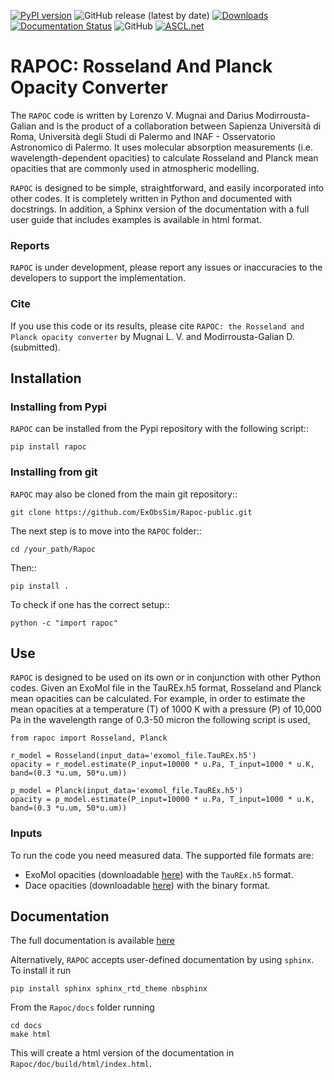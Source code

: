 [![PyPI version](https://badge.fury.io/py/rapoc.svg)](https://badge.fury.io/py/rapoc)
![GitHub release (latest by date)](https://img.shields.io/github/v/release/ExObsSim/Rapoc-public?color=gree&label=GitHub%20release)
[![Downloads](https://pepy.tech/badge/rapoc)](https://pepy.tech/project/rapoc)
[![Documentation Status](https://readthedocs.org/projects/rapoc-public/badge/?version=latest)](https://rapoc-public.readthedocs.io/en/latest/?badge=latest)
![GitHub](https://img.shields.io/github/license/ExObsSim/Rapoc-public)
[![ASCL.net](https://img.shields.io/badge/ascl-2209.016-blue.svg?colorB=262255)](https://ascl.net/2209.016)

# RAPOC: Rosseland And Planck Opacity Converter

The `RAPOC` code is written by Lorenzo V. Mugnai and Darius Modirrousta-Galian and is the product 
of a collaboration between Sapienza Università di Roma, Università degli Studi di Palermo and 
INAF - Osservatorio Astronomico di Palermo. It uses molecular absorption measurements 
(i.e. wavelength-dependent opacities) to calculate Rosseland and 
Planck mean opacities that are commonly used in atmospheric modelling.

`RAPOC` is designed to be simple, straightforward, and easily incorporated 
into other codes. It is completely written in Python and documented with docstrings. 
In addition, a Sphinx version of the documentation with a full user guide 
that includes examples is available in html format.

### Reports
`RAPOC` is under development, please report any issues or inaccuracies 
to the developers to support the implementation.

### Cite
If you use this code or its results, please cite `RAPOC: the Rosseland and Planck opacity converter` by Mugnai L. V. and Modirrousta-Galian D. (submitted).

## Installation
### Installing from Pypi
`RAPOC` can be installed from the Pypi repository with the following script::

    pip install rapoc

### Installing from git
`RAPOC` may also be cloned from the main git repository::

    git clone https://github.com/ExObsSim/Rapoc-public.git

The next step is to move into the `RAPOC` folder::

    cd /your_path/Rapoc

Then::

    pip install .

To check if one has the correct setup::

    python -c "import rapoc"


## Use
`RAPOC` is designed to be used on its own or in conjunction with other Python 
codes. Given an ExoMol file in the TauREx.h5 format, Rosseland and Planck mean opacities can be calculated. 
For example, in order to estimate the mean opacities at a temperature (T) of 1000 K with a pressure (P) of 
10,000 Pa in the wavelength range of  0.3-50 micron the following script is used,
    
    from rapoc import Rosseland, Planck

    r_model = Rosseland(input_data='exomol_file.TauREx.h5')
    opacity = r_model.estimate(P_input=10000 * u.Pa, T_input=1000 * u.K, band=(0.3 *u.um, 50*u.um))

    p_model = Planck(input_data='exomol_file.TauREx.h5')
    opacity = p_model.estimate(P_input=10000 * u.Pa, T_input=1000 * u.K, band=(0.3 *u.um, 50*u.um))

### Inputs
To run the code you need measured data. The supported file formats are:

- ExoMol opacities (downloadable [here](http://exomol.com/data/data-types/opacity)) with the `TauREx.h5` format.
- Dace opacities (downloadable [here](https://dace.unige.ch/opacityDatabase/)) with the binary format.

## Documentation
The full documentation is available [here](https://rapoc-public.readthedocs.io/en/latest/) 

Alternatively, `RAPOC` accepts user-defined documentation by using `sphinx`. To install it run
    
    pip install sphinx sphinx_rtd_theme nbsphinx
    
From the `Rapoc/docs` folder running
    
    cd docs
    make html

This will create a html version of the documentation in `Rapoc/doc/build/html/index.html`.
 